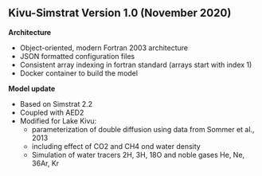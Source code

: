 ## Kivu-Simstrat Version 1.0 (November 2020)
**Architecture**
- Object-oriented, modern Fortran 2003 architecture
- JSON formatted configuration files
- Consistent array indexing in fortran standard (arrays start with index 1)
- Docker container to build the model

**Model update**
- Based on Simstrat 2.2
- Coupled with AED2
- Modified for Lake Kivu:
	- parameterization of double diffusion using data from Sommer et al., 2013
	- including effect of CO2 and CH4 ond water density
	- Simulation of water tracers 2H, 3H, 18O and noble gases He, Ne, 36Ar, Kr
